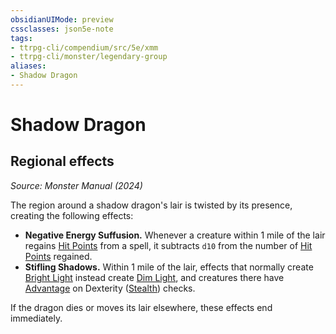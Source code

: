 ```yaml
---
obsidianUIMode: preview
cssclasses: json5e-note
tags:
- ttrpg-cli/compendium/src/5e/xmm
- ttrpg-cli/monster/legendary-group
aliases:
- Shadow Dragon
---
```

# Shadow Dragon

## Regional effects
_Source: Monster Manual (2024)_

The region around a shadow dragon's lair is twisted by its presence, creating the following effects:

- **Negative Energy Suffusion.** Whenever a creature within 1 mile of the lair regains [Hit Points](Інструменти%20ДМ/CLI/rules/variant-rules/hit-points-xphb.md) from a spell, it subtracts `d10` from the number of [Hit Points](Інструменти%20ДМ/CLI/rules/variant-rules/hit-points-xphb.md) regained.  
- **Stifling Shadows.** Within 1 mile of the lair, effects that normally create [Bright Light](Інструменти%20ДМ/CLI/rules/variant-rules/bright-light-xphb.md) instead create [Dim Light](Інструменти%20ДМ/CLI/rules/variant-rules/dim-light-xphb.md), and creatures there have [Advantage](Інструменти%20ДМ/CLI/rules/variant-rules/advantage-xphb.md) on Dexterity ([Stealth](Інструменти%20ДМ/CLI/rules/skills.md#Stealth)) checks.  

If the dragon dies or moves its lair elsewhere, these effects end immediately.